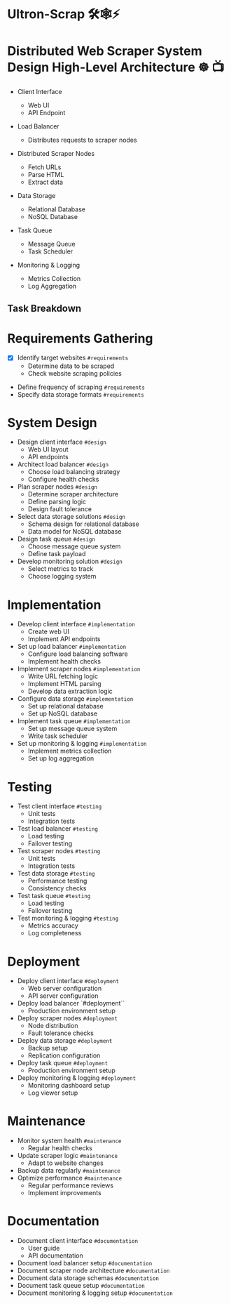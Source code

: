 # Ultron-Scrap 🛠️🕸️⚡
# Distributed Web Scraper System Design High-Level Architecture ☸️ 📺
* Client Interface

    * Web UI
    * API Endpoint

* Load Balancer  
    * Distributes requests to scraper nodes
* Distributed Scraper Nodes

    * Fetch URLs
    * Parse HTML
    * Extract data

* Data Storage
    * Relational Database
    * NoSQL Database

* Task Queue
    * Message Queue
    * Task Scheduler

* Monitoring & Logging
    * Metrics Collection
    * Log Aggregation

## Task Breakdown
# Requirements Gathering

- [x] Identify target websites `#requirements`
    - Determine data to be scraped
    - Check website scraping policies
- Define frequency of scraping `#requirements`
- Specify data storage formats `#requirements`
# System Design
- Design client interface `#design`
    - Web UI layout
    - API endpoints
- Architect load balancer `#design`
    - Choose load balancing strategy
    - Configure health checks
- Plan scraper nodes `#design`
    - Determine scraper architecture
    - Define parsing logic
    - Design fault tolerance
- Select data storage solutions `#design`
    - Schema design for relational database
    - Data model for NoSQL database
- Design task queue `#design`
    - Choose message queue system
    - Define task payload
- Develop monitoring solution `#design`
    - Select metrics to track
    - Choose logging system

# Implementation
- Develop client interface `#implementation`
    - Create web UI
    - Implement API endpoints
- Set up load balancer `#implementation`
    - Configure load balancing software
    - Implement health checks
- Implement scraper nodes `#implementation`
    - Write URL fetching logic
    - Implement HTML parsing
    - Develop data extraction logic
- Configure data storage `#implementation`
    - Set up relational database
    - Set up NoSQL database
- Implement task queue `#implementation`
    - Set up message queue system
    - Write task scheduler
- Set up monitoring & logging `#implementation`
    - Implement metrics collection
    - Set up log aggregation

# Testing
- Test client interface `#testing`
    - Unit tests
    - Integration tests
- Test load balancer `#testing`
    - Load testing
    - Failover testing
- Test scraper nodes `#testing`
    - Unit tests
    - Integration tests
- Test data storage `#testing`
    - Performance testing
    - Consistency checks
- Test task queue `#testing`
    - Load testing
    - Failover testing
- Test monitoring & logging `#testing`
    - Metrics accuracy
    - Log completeness
# Deployment
- Deploy client interface `#deployment`
    - Web server configuration
    - API server configuration
- Deploy load balancer `#deployment``
    - Production environment setup
- Deploy scraper nodes `#deployment`
    - Node distribution
    - Fault tolerance checks
- Deploy data storage `#deployment`
    - Backup setup
    - Replication configuration
- Deploy task queue `#deployment`
    - Production environment setup
- Deploy monitoring & logging `#deployment`
    - Monitoring dashboard setup
    - Log viewer setup

# Maintenance
- Monitor system health `#maintenance`
    - Regular health checks
- Update scraper logic `#maintenance`
    - Adapt to website changes
- Backup data regularly `#maintenance`
- Optimize performance `#maintenance`
    - Regular performance reviews
    - Implement improvements

# Documentation
- Document client interface `#documentation`
    - User guide
    - API documentation
- Document load balancer setup `#documentation`
- Document scraper node architecture `#documentation`
- Document data storage schemas `#documentation`
- Document task queue setup `#documentation`
- Document monitoring & logging setup `#documentation`